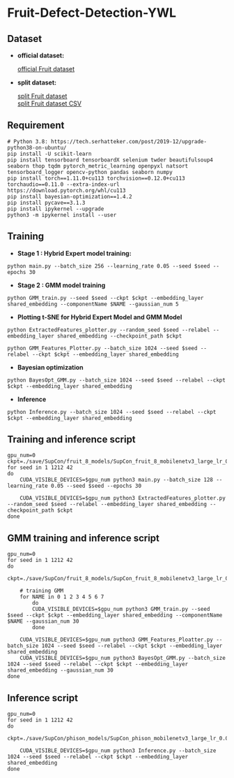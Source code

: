 # Fruit-Defect-Detection-YWL

## Dataset

- **official dataset:**  

	[official Fruit dataset](https://data.mendeley.com/datasets/bdd69gyhv8/1)

- **split dataset:**  

	[split Fruit dataset](https://drive.google.com/file/d/1PYqgWDIzccpnbmzAtO0NSQ8r27H1wOpt/view?usp=sharing)  
	[split Fruit dataset CSV](https://drive.google.com/file/d/1DxzRLMDp95B5Ft6T4ar-yxAupZmJhgyu/view?usp=sharing)  




## Requirement
```
# Python 3.8: https://tech.serhatteker.com/post/2019-12/upgrade-python38-on-ubuntu/
pip install -U scikit-learn
pip install tensorboard tensorboardX selenium twder beautifulsoup4 seaborn thop tqdm pytorch_metric_learning openpyxl natsort tensorboard_logger opencv-python pandas seaborn numpy
pip install torch==1.11.0+cu113 torchvision==0.12.0+cu113 torchaudio==0.11.0 --extra-index-url https://download.pytorch.org/whl/cu113
pip install bayesian-optimization==1.4.2
pip install pycave==3.1.3
pip install ipykernel --upgrade
python3 -m ipykernel install --user
```

## Training 

- **Stage 1 : Hybrid Expert model training:**
```
python main.py --batch_size 256 --learning_rate 0.05 --seed $seed --epochs 30
```
- **Stage 2 : GMM model training**
```
python GMM_train.py --seed $seed --ckpt $ckpt --embedding_layer shared_embedding --componentName $NAME --gaussian_num 5
```
- **Plotting t-SNE for Hybrid Expert Model and GMM Model**
```
python ExtractedFeatures_plotter.py --random_seed $seed --relabel --embedding_layer shared_embedding --checkpoint_path $ckpt

python GMM_Features_Plotter.py --batch_size 1024 --seed $seed --relabel --ckpt $ckpt --embedding_layer shared_embedding
```
- **Bayesian optimization**
```
python BayesOpt_GMM.py --batch_size 1024 --seed $seed --relabel --ckpt $ckpt --embedding_layer shared_embedding
```
- **Inference**
```
python Inference.py --batch_size 1024 --seed $seed --relabel --ckpt $ckpt --embedding_layer shared_embedding
```


## Training and inference script
```shell
gpu_num=0
ckpt=./save/SupCon/fruit_8_models/SupCon_fruit_8_mobilenetv3_large_lr_0.05_decay_0.0001_bsz_128_temp_0.1_trial_0/$seed/ckpt_best.pth
for seed in 1 1212 42
do
    CUDA_VISIBLE_DEVICES=$gpu_num python3 main.py --batch_size 128 --learning_rate 0.05 --seed $seed --epochs 30

    CUDA_VISIBLE_DEVICES=$gpu_num python3 ExtractedFeatures_plotter.py --random_seed $seed --relabel --embedding_layer shared_embedding --checkpoint_path $ckpt
done
```
## GMM training and inference script
```shell
gpu_num=0
for seed in 1 1212 42
do
    ckpt=./save/SupCon/fruit_8_models/SupCon_fruit_8_mobilenetv3_large_lr_0.05_decay_0.0001_bsz_128_temp_0.1_trial_0/$seed/ckpt_best.pth

    # training GMM
    for NAME in 0 1 2 3 4 5 6 7 
        do
        CUDA_VISIBLE_DEVICES=$gpu_num python3 GMM_train.py --seed $seed --ckpt $ckpt --embedding_layer shared_embedding --componentName $NAME --gaussian_num 30
        done

    CUDA_VISIBLE_DEVICES=$gpu_num python3 GMM_Features_Ploatter.py --batch_size 1024 --seed $seed --relabel --ckpt $ckpt --embedding_layer shared_embedding
    CUDA_VISIBLE_DEVICES=$gpu_num python3 BayesOpt_GMM.py --batch_size 1024 --seed $seed --relabel --ckpt $ckpt --embedding_layer shared_embedding --gaussian_num 30
done
```
## Inference script
```shell
gpu_num=0
for seed in 1 1212 42
do
    ckpt=./save/SupCon/phison_models/SupCon_phison_mobilenetv3_large_lr_0.05_decay_0.0001_bsz_256_temp_0.1_trial_0/$seed/ckpt_best.pth

    CUDA_VISIBLE_DEVICES=$gpu_num python3 Inference.py --batch_size 1024 --seed $seed --relabel --ckpt $ckpt --embedding_layer shared_embedding
done
```


